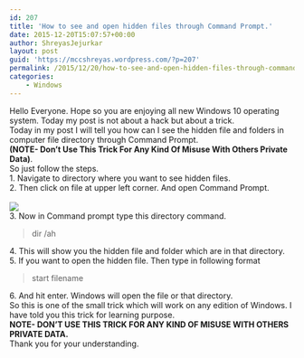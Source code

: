 ```yaml
---
id: 207
title: 'How to see and open hidden files through Command Prompt.'
date: 2015-12-20T15:07:57+00:00
author: ShreyasJejurkar
layout: post
guid: 'https://mccshreyas.wordpress.com/?p=207'
permalink: /2015/12/20/how-to-see-and-open-hidden-files-through-command-prompt/
categories:
    - Windows
---
```


Hello Everyone. Hope so you are enjoying all new Windows 10 operating system. Today my post is not about a hack but about a trick.  
Today in my post I will tell you how can I see the hidden file and folders in computer file directory through Command Prompt.  
**(NOTE- Don’t Use This Trick For Any Kind Of Misuse With Others Private Data)**.  
So just follow the steps.  
1\. Navigate to directory where you want to see hidden files.  
2\. Then click on file at upper left corner. And open Command Prompt.  
[  
 ![](http://mccshreyas.files.wordpress.com/2015/12/savedpicture-2015122020419.jpg?w=700)  ](http://mccshreyas.files.wordpress.com/2015/12/savedpicture-2015122020419.jpg)  
3\. Now in Command prompt type this directory command.

> dir /ah

  
4\. This will show you the hidden file and folder which are in that directory.  
5\. If you want to open the hidden file. Then type in following format

> start filename

  
6\. And hit enter. Windows will open the file or that directory.  
So this is one of the small trick which will work on any edition of Windows. I have told you this trick for learning purpose.  
**NOTE- DON’T USE THIS TRICK FOR ANY KIND OF MISUSE WITH OTHERS PRIVATE DATA.**   
Thank you for your understanding.